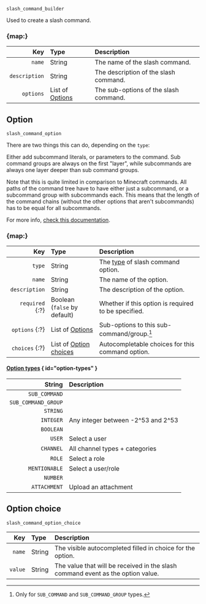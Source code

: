 `slash_command_builder`

Used to create a slash command.


### {map:}

|           Key | Type                       | Description                           |
|--------------:|:---------------------------|:--------------------------------------|
|        `name` | String                     | The name of the slash command.        |
| `description` | String                     | The description of the slash command. |
|     `options` | List of [Options](#option) | The sub-options of the slash command. |



## Option

`slash_command_option`

There are two things this can do, depending on the `type`:

Either add subcommand literals, or parameters to the command.
Sub command groups are always on the first "layer",
while subcommands are always one layer deeper than sub command groups.

Note that this is quite limited in comparison to Minecraft commands. All paths of the command tree have to have either just a subcommand, or a subcommand group with subcommands each.
This means that the length of the command chains (without the other options that aren't subcommands) has to be equal for all subcommands.

For more info, [check this documentation](https://canary.discord.com/developers/docs/interactions/application-commands#subcommands-and-subcommand-groups).


### {map:}

|             Key | Type                                    | Description                                         |
|----------------:|:----------------------------------------|:----------------------------------------------------|
|          `type` | String                                  | The [type](#option-types) of slash command option.  |
|          `name` | String                                  | The name of the option.                             |
|   `description` | String                                  | The description of the option.                      |
| `required` {:?} | Boolean<br>(`false` by default)         | Whether if this option is required to be specified. |
|  `options` {:?} | List of [Options](#option)              | Sub-options to this sub-command/group.[^1]          |
|  `choices` {:?} | List of [Option choices](#option-types) | Autocompletable choices for this command option.    |

#### [Option types][1] { id="option-types" }

|              String | Description                        |
|--------------------:|:-----------------------------------|
|       `SUB_COMMAND` |                                    |
| `SUB_COMMAND_GROUP` |                                    |
|            `STRING` |                                    |
|           `INTEGER` | Any integer between -2^53 and 2^53 |
|           `BOOLEAN` |                                    |
|              `USER` | Select a user                      |
|           `CHANNEL` | All channel types + categories     |
|              `ROLE` | Select a role                      |
|       `MENTIONABLE` | Select a user/role                 |
|            `NUMBER` |                                    |
|        `ATTACHMENT` | Upload an attachment               |



## Option choice

`slash_command_option_choice`

|     Key | Type   | Description                                                                     |
|--------:|:-------|:--------------------------------------------------------------------------------|
|  `name` | String | The visible autocompleted filled in choice for the option.                      |
| `value` | String | The value that will be received in the slash command event as the option value. |



[1]: https://discord.com/developers/docs/interactions/application-commands#application-command-object-application-command-option-type

[^1]: Only for `SUB_COMMAND` and `SUB_COMMAND_GROUP` types.